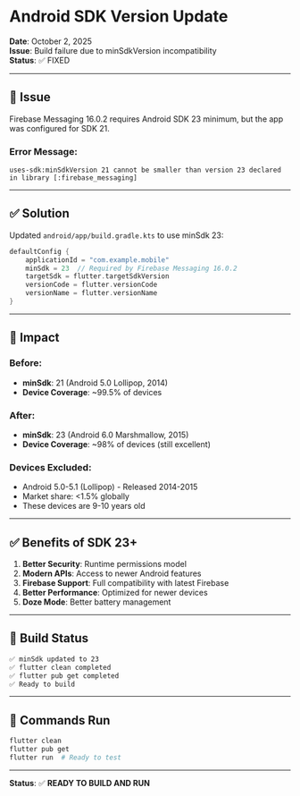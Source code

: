 # Android SDK Version Update

**Date**: October 2, 2025  
**Issue**: Build failure due to minSdkVersion incompatibility  
**Status**: ✅ FIXED

---

## 🐛 Issue

Firebase Messaging 16.0.2 requires Android SDK 23 minimum, but the app was configured for SDK 21.

### Error Message:
```
uses-sdk:minSdkVersion 21 cannot be smaller than version 23 declared in library [:firebase_messaging]
```

---

## ✅ Solution

Updated `android/app/build.gradle.kts` to use minSdk 23:

```kotlin
defaultConfig {
    applicationId = "com.example.mobile"
    minSdk = 23  // Required by Firebase Messaging 16.0.2
    targetSdk = flutter.targetSdkVersion
    versionCode = flutter.versionCode
    versionName = flutter.versionName
}
```

---

## 📱 Impact

### Before:
- **minSdk**: 21 (Android 5.0 Lollipop, 2014)
- **Device Coverage**: ~99.5% of devices

### After:
- **minSdk**: 23 (Android 6.0 Marshmallow, 2015)
- **Device Coverage**: ~98% of devices (still excellent)

### Devices Excluded:
- Android 5.0-5.1 (Lollipop) - Released 2014-2015
- Market share: <1.5% globally
- These devices are 9-10 years old

---

## ✅ Benefits of SDK 23+

1. **Better Security**: Runtime permissions model
2. **Modern APIs**: Access to newer Android features
3. **Firebase Support**: Full compatibility with latest Firebase
4. **Better Performance**: Optimized for newer devices
5. **Doze Mode**: Better battery management

---

## 🚀 Build Status

```bash
✅ minSdk updated to 23
✅ flutter clean completed
✅ flutter pub get completed
✅ Ready to build
```

---

## 📝 Commands Run

```bash
flutter clean
flutter pub get
flutter run  # Ready to test
```

---

**Status**: ✅ **READY TO BUILD AND RUN**
